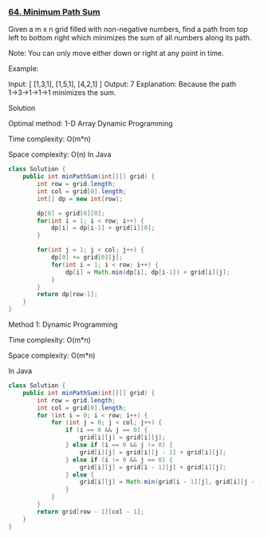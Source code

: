 ### [64. Minimum Path Sum](https://leetcode.com/problems/minimum-path-sum/)

Given a m x n grid filled with non-negative numbers, find a path from top left to bottom right which minimizes the sum of all numbers along its path.

Note: You can only move either down or right at any point in time.

Example:

Input:
[
  [1,3,1],
  [1,5,1],
  [4,2,1]
]
Output: 7
Explanation: Because the path 1→3→1→1→1 minimizes the sum.

Solution

Optimal method: 1-D Array Dynamic Programming

Time complexity: O(m*n)

Space complexity: O(n)
In Java
```java
class Solution {
    public int minPathSum(int[][] grid) {
        int row = grid.length;
        int col = grid[0].length;
        int[] dp = new int[row];

        dp[0] = grid[0][0];
        for(int i = 1; i < row; i++) {
            dp[i] = dp[i-1] + grid[i][0];
        }

        for(int j = 1; j < col; j++) {
            dp[0] += grid[0][j];
            for(int i = 1; i < row; i++) {
                dp[i] = Math.min(dp[i], dp[i-1]) + grid[i][j];
            }
        }
        return dp[row-1];
    }
}
```





Method 1: Dynamic Programming

Time complexity: O(m*n)

Space complexity: O(m*n)

In Java
```java
class Solution {
    public int minPathSum(int[][] grid) {
        int row = grid.length;
        int col = grid[0].length;
        for (int i = 0; i < row; i++) {
            for (int j = 0; j < col; j++) {
                if (i == 0 && j == 0) {
                    grid[i][j] = grid[i][j];
                } else if (i == 0 && j != 0) {
                    grid[i][j] = grid[i][j - 1] + grid[i][j];
                } else if (i != 0 && j == 0) {
                    grid[i][j] = grid[i - 1][j] + grid[i][j];
                } else {
                    grid[i][j] = Math.min(grid[i - 1][j], grid[i][j - 1]) + grid[i][j];
                }
            }
        }
        return grid[row - 1][col - 1];
    }
}
```